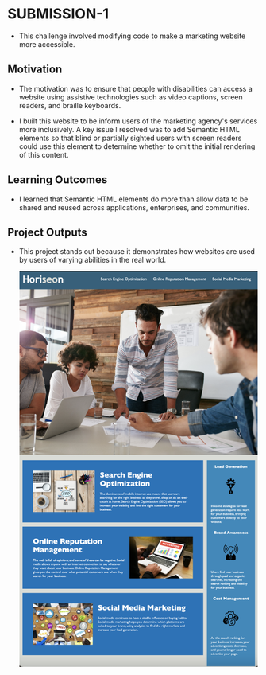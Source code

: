 # SUBMISSION-1
* This challenge involved modifying code to make a marketing website more accessible. 

## Motivation
* The motivation was to ensure that people with disabilities can access a website using assistive technologies such as video captions, screen readers, and braille keyboards. 

* I built this website to be inform users of the marketing agency's services more inclusively. A key issue I resolved was to add Semantic HTML elements so that blind or partially sighted users with screen readers could use this element to determine whether to omit the initial rendering of this content. 

## Learning Outcomes
* I learned that Semantic HTML elements do more than allow data to be shared and reused across applications, enterprises, and communities.

## Project Outputs
* This project stands out because it demonstrates how websites are used by users of varying abilities in the real world. 

    ![screenshot](assets/images/screenshot.png)


